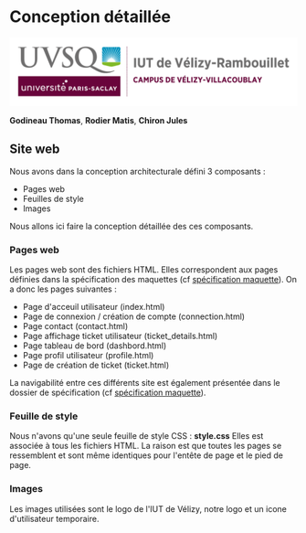 # Conception détaillée

![logo_uvsq](../annexes/logo_uvsq.png)

**Godineau Thomas**, **Rodier Matis**, **Chiron Jules**

## Site web

Nous avons dans la conception architecturale défini 3 composants :

- Pages web
- Feuilles de style
- Images

Nous allons ici faire la conception détaillée des ces composants.

### Pages web

Les pages web sont des fichiers HTML.
Elles correspondent aux pages définies dans la spécification des maquettes (cf [spécification maquette](../Specification/maquettes.md)).
On a donc les pages suivantes : 

- Page d'acceuil utilisateur (index.html)
- Page de connexion / création de compte (connection.html)
- Page contact (contact.html)
- Page affichage ticket utilisateur (ticket_details.html)
- Page tableau de bord (dashbord.html)
- Page profil utilisateur (profile.html)
- Page de création de ticket (ticket.html)

La navigabilité entre ces différents site est également présentée dans le dossier de spécification (cf [spécification maquette](../Specification/maquettes.md)).

### Feuille de style

Nous n'avons qu'une seule feuille de style CSS : **style.css**
Elles est associée à tous les fichiers HTML. La raison est que toutes les pages se ressemblent et sont même identiques pour l'entête de page et le pied de page.

### Images

Les images utilisées sont le logo de l'IUT de Vélizy, notre logo et un icone d'utilisateur temporaire.
